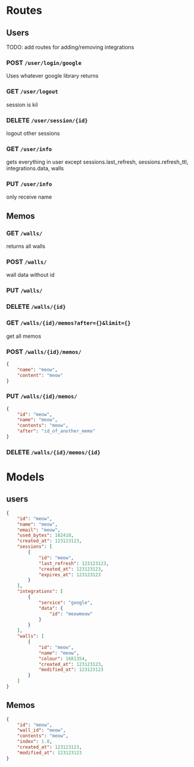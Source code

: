 # Routes

## Users

TODO: add routes for adding/removing integrations

### POST `/user/login/google`
Uses whatever google library returns
### GET `/user/logout`
session is kil
### DELETE `/user/session/{id}`
logout other sessions
### GET `/user/info`
gets everything in user except sessions.last_refresh, sessions.refresh_ttl, integrations.data, walls
### PUT `/user/info`
only receive name

## Memos

### GET `/walls/`
returns all walls
### POST `/walls/`
wall data without id
### PUT `/walls/`
### DELETE `/walls/{id}`
### GET `/walls/{id}/memos?after={}&limit={}`
get all memos 
### POST `/walls/{id}/memos/`
```json
{
    "name": "meow",
    "content": "meow"
}
```
### PUT `/walls/{id}/memos/`
```json
{
    "id": "meow",
    "name": "meow",
    "contents": "meow",
    "after": "id_of_another_memo"
}
```
### DELETE `/walls/{id}/memos/{id}`

# Models

## users
```json
{
    "id": "meow",
    "name": "meow",
    "email": "meow",
    "used_bytes": 102410,
    "created_at": 123123123,
    "sessions": [
        {
            "id": "meow",
            "last_refresh": 123123123,
            "created_at": 123123123,
            "expires_at": 123123123
        }
    ],
    "integrations": [
        {
            "service": "google",
            "data": {
                "id": "meowmeow"
            }
        }
    ],
    "walls": [
        {
            "id": "meow",
            "name": "meow",
            "colour": 1681354,
            "created_at": 123123123,
            "modified_at": 123123123
        }
    ]
}
```

## Memos
```json
{
    "id": "meow",
    "wall_id": "meow",
    "contents": "meow",
    "index": 1.0,
    "created_at": 123123123,
    "modified_at": 123123123
}
```

